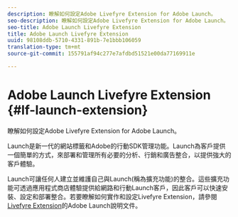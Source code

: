 ```yaml
---
description: 瞭解如何設定Adobe Livefyre Extension for Adobe Launch。
seo-description: 瞭解如何設定Adobe Livefyre Extension for Adobe Launch。
seo-title: Adobe Launch Livefyre Extension
title: Adobe Launch Livefyre Extension
uuid: 98108ddb-5710-4331-891b-7e1bbb106059
translation-type: tm+mt
source-git-commit: 155791af94c277e7afdbd51521e00da77169911e

---
```


# Adobe Launch Livefyre Extension {#lf-launch-extension}

瞭解如何設定Adobe Livefyre Extension for Adobe Launch。

Launch是新一代的網站標籤和Adobe的行動SDK管理功能。Launch為客戶提供一個簡單的方式，來部署和管理所有必要的分析、行銷和廣告整合，以提供強大的客戶體驗。

Launch可讓任何人建立並維護自己與Launch(稱為擴充功能)的整合。這些擴充功能可透過應用程式商店體驗提供給網路和行動Launch客戶，因此客戶可以快速安裝、設定和部署整合。若要瞭解如何實作和設定Livefyre Extension，請參閱 [Livefyre Extension](https://docs.adobelaunch.com/extension-reference/web/adobe-livefyre-extension)的Adobe Launch說明文件。